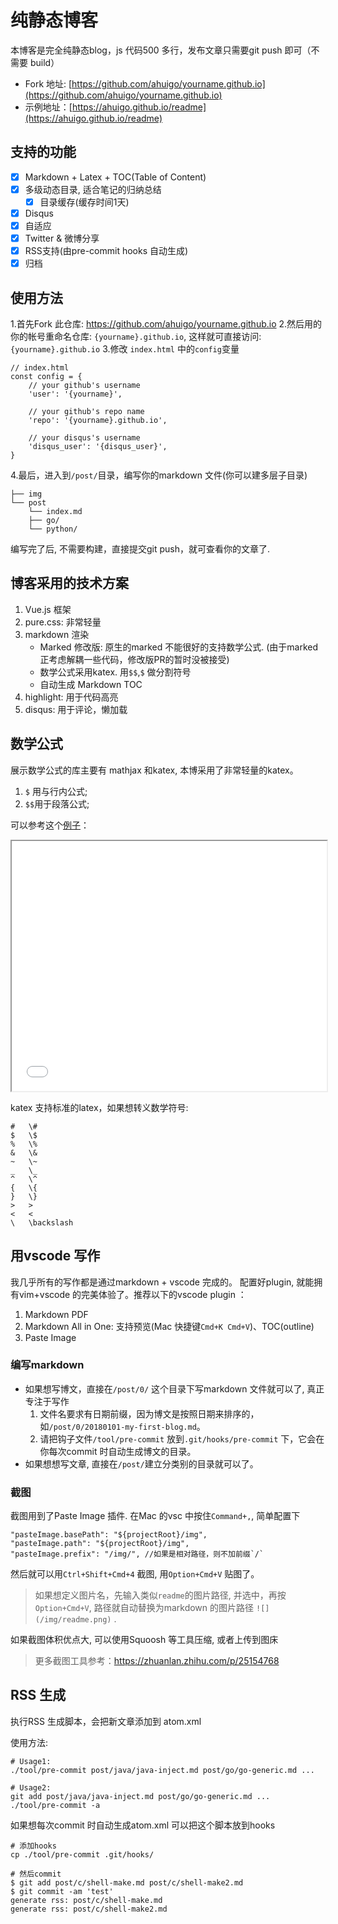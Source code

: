 # 纯静态博客
本博客是完全纯静态blog，js 代码500 多行，发布文章只需要git push 即可（不需要 build）

- Fork 地址: [https://github.com/ahuigo/yourname.github.io](https://github.com/ahuigo/yourname.github.io)
- 示例地址：[https://ahuigo.github.io/readme](https://ahuigo.github.io/readme)

## 支持的功能

- [x] Markdown + Latex + TOC(Table of Content)
- [x] 多级动态目录, 适合笔记的归纳总结
  - [x] 目录缓存(缓存时间1天)
- [x] Disqus
- [x] 自适应
- [x] Twitter & 微博分享
- [x] RSS支持(由pre-commit hooks 自动生成)
- [x] 归档

## 使用方法
1.首先Fork 此仓库: https://github.com/ahuigo/yourname.github.io 
2.然后用的你的帐号重命名仓库: `{yourname}.github.io`, 这样就可直接访问:  `{yourname}.github.io`
3.修改 `index.html` 中的`config`变量

    // index.html
    const config = {
        // your github's username
        'user': '{yourname}',

        // your github's repo name
        'repo': '{yourname}.github.io', 

        // your disqus's username
        'disqus_user': '{disqus_user}',
    }

4.最后，进入到`/post/`目录，编写你的markdown 文件(你可以建多层子目录)


    ├── img
    └── post
        └── index.md
        ├── go/
        └── python/

编写完了后, 不需要构建，直接提交git push，就可查看你的文章了.

## 博客采用的技术方案
1. Vue.js 框架
2. pure.css: 非常轻量
3. markdown 渲染
    - Marked 修改版: 原生的marked 不能很好的支持数学公式. (由于marked 正考虑解耦一些代码，修改版PR的暂时没被接受)
    - 数学公式采用katex. 用`$$`,`$` 做分割符号
    - 自动生成 Markdown TOC
4. highlight: 用于代码高亮
5. disqus: 用于评论，懒加载

## 数学公式
展示数学公式的库主要有 mathjax 和katex, 本博采用了非常轻量的katex。
1. `$` 用与行内公式;
2. `$$`用于段落公式;

可以参考这个[例子](md.html)：

<iframe width="100%" height="400px" src="md.html"></iframe>

katex 支持标准的latex，如果想转义数学符号:

    #	\#
    $	\$
    %	\%
    &	\&
    ~	\~
    _	\_
    ^	\^
    {	\{
    }	\}
    >	>
    <	<
    \	\backslash

## 用vscode 写作
我几乎所有的写作都是通过markdown + vscode 完成的。
配置好plugin, 就能拥有vim+vscode 的完美体验了。推荐以下的vscode plugin ：

1. Markdown PDF
2. Markdown All in One: 支持预览(Mac 快捷键`Cmd+K Cmd+V`)、TOC(outline)
3. Paste Image

### 编写markdown
- 如果想写博文，直接在`/post/0/` 这个目录下写markdown 文件就可以了, 真正专注于写作
    1. 文件名要求有日期前缀，因为博文是按照日期来排序的，如`/post/0/20180101-my-first-blog.md`。
    2. 请把钩子文件`/tool/pre-commit` 放到`.git/hooks/pre-commit` 下，它会在你每次commit 时自动生成博文的目录。
- 如果想想写文章, 直接在`/post/`建立分类别的目录就可以了。

### 截图
截图用到了Paste Image 插件. 在Mac 的vsc 中按住`Command+,`, 简单配置下

    "pasteImage.basePath": "${projectRoot}/img",
    "pasteImage.path": "${projectRoot}/img",
    "pasteImage.prefix": "/img/", //如果是相对路径，则不加前缀`/`

然后就可以用`Ctrl+Shift+Cmd+4` 截图, 用`Option+Cmd+V` 贴图了。

> 如果想定义图片名，先输入类似`readme`的图片路径, 并选中，再按`Option+Cmd+V`, 路径就自动替换为markdown 的图片路径 `![](/img/readme.png)` .

如果截图体积优点大, 可以使用Squoosh 等工具压缩, 或者上传到图床

> 更多截图工具参考：https://zhuanlan.zhihu.com/p/25154768

## RSS 生成
执行RSS 生成脚本，会把新文章添加到 atom.xml

使用方法:

    # Usage1: 
    ./tool/pre-commit post/java/java-inject.md post/go/go-generic.md ...

    # Usage2: 
    git add post/java/java-inject.md post/go/go-generic.md ...
    ./tool/pre-commit -a 

如果想每次commit 时自动生成atom.xml 可以把这个脚本放到hooks

    # 添加hooks
    cp ./tool/pre-commit .git/hooks/

    # 然后commit
    $ git add post/c/shell-make.md post/c/shell-make2.md
    $ git commit -am 'test'
    generate rss: post/c/shell-make.md
    generate rss: post/c/shell-make2.md
